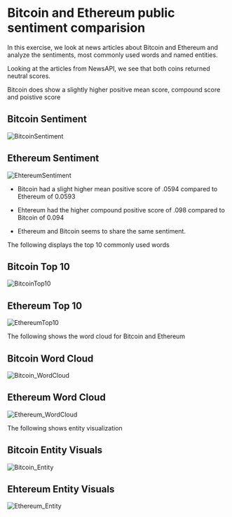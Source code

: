 # Bitcoin and Ethereum public sentiment comparision

In this exercise, we look at news articles about Bitcoin and Ethereum and analyze the sentiments, most commonly used words and named entities.

Looking at the articles from NewsAPI, we see that both coins returned neutral scores.

Bitcoin does show a slightly higher positive mean score, compound score and poistive score

## Bitcoin Sentiment
![BitcoinSentiment](Images/bitcoin_sentiment.png)

## Ethereum Sentiment
![EhtereumSentiment](Images/ethereum_sentiment.png)

- Bitcoin had a slight higher mean positive score of .0594 compared to Ethereum of 0.0593

- Ehtereum had the higher compound positive score of .098 compared to Bitcoin of 0.094

- Ethereum and Bitcoin seems to share the same sentiment.

The following displays the top 10 commonly used words

## Bitcoin Top 10
![BitcoinTop10](Images/bitcoin_top10.png)


## Ethereum Top 10
![EthereumTop10](Images/ethereum_top10.png)

The following shows the word cloud for Bitcoin and Ethereum

## Bitcoin Word Cloud
![Bitcoin_WordCloud](Images/bitcoin_wordcloud.png)

## Ethereum Word Cloud
![Ethereum_WordCloud](images/ethereum_wordcloud.png)

The following shows entity visualization

## Bitcoin Entity Visuals
![Bitcoin_Entity](Images/bitcoin_visual.png)

## Ehtereum Entity Visuals
![Ethereum_Entity](Images/ethereum_visual.png)

